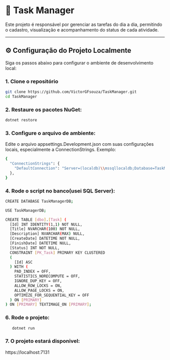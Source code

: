 # 📝 Task Manager

Este projeto é responsável por gerenciar as tarefas do dia a dia, permitindo o cadastro, visualização e acompanhamento do status de cada atividade.

---

## ⚙️ Configuração do Projeto Localmente

Siga os passos abaixo para configurar o ambiente de desenvolvimento local:

### 1. Clone o repositório

```bash
git clone https://github.com/VictorGFsouza/TaskManager.git
cd TaskManager
```

### 2. Restaure os pacotes NuGet:
```bash
dotnet restore
```

### 3. Configure o arquivo de ambiente:
Edite o arquivo appsettings.Development.json com suas configurações locais, especialmente a ConnectionStrings.
Exemplo: 
```bash
{
  "ConnectionStrings": {
    "DefaultConnection": "Server=(localdb)\\mssqllocaldb;Database=TaskManagerDB;Trusted_Connection=True;MultipleActiveResultSets=True"
  },
}
```

### 4. Rode o script no banco(usei SQL Server):
```bash
CREATE DATABASE TaskManagerDB;

USE TaskManagerDB;

CREATE TABLE [dbo].[Task] (
  [Id] INT IDENTITY(1,1) NOT NULL,
  [Title] NVARCHAR(100) NOT NULL,
  [Description] NVARCHAR(MAX) NULL,
  [CreateDate] DATETIME NOT NULL,
  [FinishDate] DATETIME NULL,
  [Status] INT NOT NULL,
  CONSTRAINT [PK_Task] PRIMARY KEY CLUSTERED 
  (
    [Id] ASC
  ) WITH (
    PAD_INDEX = OFF, 
    STATISTICS_NORECOMPUTE = OFF, 
    IGNORE_DUP_KEY = OFF, 
    ALLOW_ROW_LOCKS = ON, 
    ALLOW_PAGE_LOCKS = ON, 
    OPTIMIZE_FOR_SEQUENTIAL_KEY = OFF
  ) ON [PRIMARY]
) ON [PRIMARY] TEXTIMAGE_ON [PRIMARY];

```

### 6. Rode o projeto:
```bash
   dotnet run
```

### 7. O projeto estará disponivel:
   https://localhost:7131
